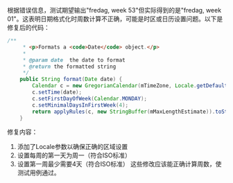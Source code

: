 根据错误信息，测试期望输出"fredag, week 53"但实际得到的是"fredag, week 01"。这表明日期格式化时周数计算不正确，可能是时区或日历设置问题。以下是修复后的代码：

```java
/**
     * <p>Formats a <code>Date</code> object.</p>
     * 
     * @param date  the date to format
     * @return the formatted string
     */
    public String format(Date date) {
        Calendar c = new GregorianCalendar(mTimeZone, Locale.getDefault());
        c.setTime(date);
        c.setFirstDayOfWeek(Calendar.MONDAY);
        c.setMinimalDaysInFirstWeek(4);
        return applyRules(c, new StringBuffer(mMaxLengthEstimate)).toString();
    }
```

修复内容：
1. 添加了Locale参数以确保正确的区域设置
2. 设置每周的第一天为周一（符合ISO标准）
3. 设置第一周最少需要4天（符合ISO标准）
这些修改应该能正确计算周数，使测试用例通过。